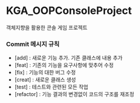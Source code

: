 # KGA_OOPConsoleProject
객체지향을 활용한 콘솔 게임 프로젝트

### Commit 메시지 규칙
- [add] : 새로운 기능 추가. 기존 클래스에 내용 추가
- [feat] : 기존의 기능을 요구사항에 맞추어 수정
- [fix] : 기능의 대한 버그 수정
- [creat] : 새로운 클래스 생성
- [test] : 테스트와 관련된 모든 작업
- [refactor] : 기능 결과의 변경없이 코드의 구조를 재조정 

